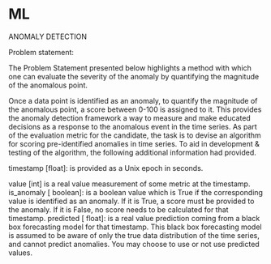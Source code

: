 # ML
ANOMALY DETECTION

Problem statement:

The Problem Statement presented below highlights a method with which one can evaluate the severity of the anomaly by quantifying the magnitude of the anomalous point.
          
          
 Once a data point is identified as an anomaly, to quantify the magnitude of the anomalous point, a score between 0-100 is assigned to it. This provides the anomaly detection framework a way to measure and make educated decisions as a response to the anomalous event in the time series. As part of the evaluation metric for the candidate, the task is to devise an algorithm for scoring pre-identified anomalies in time series. To aid in development & testing of the algorithm, the following additional information had provided.

timestamp [float]: is provided as a Unix epoch in seconds.

value [int] is a real value measurement of some metric at the timestamp. is_anomaly [ boolean]: is a boolean value which is True if the corresponding value is identified as an anomaly. If it is True, a score must be provided to the anomaly. If it is False, no score needs to be calculated for that timestamp. predicted [ float]: is a real value prediction coming from a black box forecasting model for that timestamp. This black box forecasting model is assumed to be aware of only the true data distribution of the time series, and cannot predict anomalies. You may choose to use or not use predicted values.
